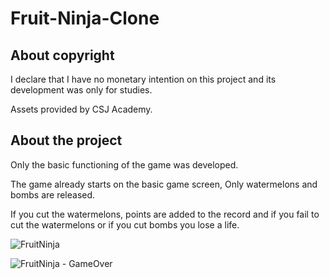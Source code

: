 # Fruit-Ninja-Clone

## About copyright

I declare that I have no monetary intention on this project and its development was only for studies.

Assets provided by CSJ Academy.

## About the project

Only the basic functioning of the game was developed.

The game already starts on the basic game screen, Only watermelons and bombs are released. 

If you cut the watermelons, points are added to the record and if you fail to cut the watermelons or if you cut bombs you lose a life.

![FruitNinja](https://user-images.githubusercontent.com/40183730/96322230-a2a09c80-0fee-11eb-8384-07aa411635a6.png)



![FruitNinja - GameOver](https://user-images.githubusercontent.com/40183730/96322276-cfed4a80-0fee-11eb-8e8e-500ad15173eb.png)



